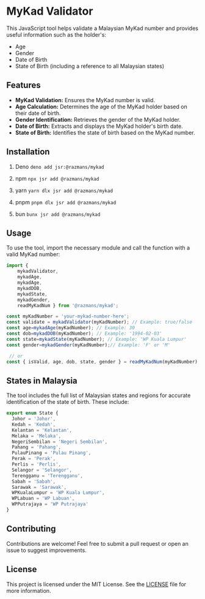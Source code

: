 # MyKad Validator

This JavaScript tool helps validate a Malaysian MyKad number and provides useful information such as the holder's:

- Age
- Gender
- Date of Birth
- State of Birth (including a reference to all Malaysian states)

## Features

- **MyKad Validation:** Ensures the MyKad number is valid.
- **Age Calculation:** Determines the age of the MyKad holder based on their date of birth.
- **Gender Identification:** Retrieves the gender of the MyKad holder.
- **Date of Birth:** Extracts and displays the MyKad holder's birth date.
- **State of Birth:** Identifies the state of birth based on the MyKad number.

## Installation

1. Deno
` deno add jsr:@razmans/mykad `

2. npm
` npx jsr add @razmans/mykad `

3. yarn
` yarn dlx jsr add @razmans/mykad `

4. pnpm
` pnpm dlx jsr add @razmans/mykad `

5. bun
` bunx jsr add @razmans/mykad `

## Usage

To use the tool, import the necessary module and call the function with a valid MyKad number:

```javascript
import { 
    mykadValidator, 
    mykadAge, 
    mykadAge, 
    mykadDOB, 
    mykadState, 
    mykadGender,
    readMyKadNum } from '@razmans/mykad';

const myKadNumber = 'your-mykad-number-here';
const validate = mykadValidator(myKadNumber); // Example: true/false
const age=mykadAge(myKadNumber); // Example: 30
const dob=mykadDOB(myKadNumber); // Example: '1994-02-03'
const state=mykadState(myKadNumber); // Example: 'WP Kuala Lumpur'
const gender=mykadGender(myKadNumber);// Example: 'F' or 'M'

 // or 
const { isValid, age, dob, state, gender } = readMyKadNum(myKadNumber); // Returns everything

```



## States in Malaysia

The tool includes the full list of Malaysian states and regions for accurate identification of the state of birth. These include:

```javascript
export enum State {
  Johor = 'Johor',
  Kedah = 'Kedah',
  Kelantan = 'Kelantan',
  Melaka = 'Melaka',
  NegeriSembilan = 'Negeri Sembilan',
  Pahang = 'Pahang',
  PulauPinang = 'Pulau Pinang',
  Perak = 'Perak',
  Perlis = 'Perlis',
  Selangor = 'Selangor',
  Terengganu = 'Terengganu',
  Sabah = 'Sabah',
  Sarawak = 'Sarawak',
  WPKualaLumpur = 'WP Kuala Lumpur',
  WPLabuan = 'WP Labuan',
  WPPutrajaya = 'WP Putrajaya'
}

```
## Contributing

Contributions are welcome! Feel free to submit a pull request or open an issue to suggest improvements.

## License

This project is licensed under the MIT License. See the [LICENSE](./LICENSE) file for more information.

